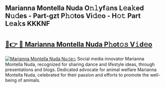 ## Marianna Montella Nuda O𝚗𝚕yf𝚊ns L𝚎a𝚔ed N𝚞𝚍es - Part-gzt P𝚑𝚘tos Vi𝚍𝚎o - H𝚘𝚝 Part L𝚎a𝚔s KKKNF

# <h2><a href="http://kf53kr1.oniu.top/?m=Marianna+Montella+Nuda">🔗👉 🔴 Marianna Montella Nuda P𝚑ot𝚘𝚜 V𝚒d𝚎o</a></h2>

[![Marianna Montella Nuda Nu𝚍e𝚜](https://i.imgur.com/0qMVB7G.gif)](http://kf53kr1.oniu.top/?m=Marianna+Montella+Nuda)
Social media innovator Marianna Montella Nuda, recognized for sharing dance and lifestyle ideas, through presentations and blogs. Dedicated advocate for animal welfare Marianna Montella Nuda, celebrated for their passion and efforts to promote the well-being of animals.  

